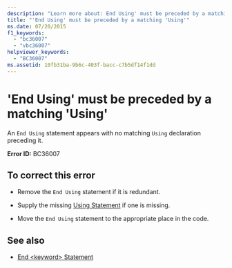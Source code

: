 ```yaml
---
description: "Learn more about: End Using' must be preceded by a matching 'Using"
title: "'End Using' must be preceded by a matching 'Using'"
ms.date: 07/20/2015
f1_keywords: 
  - "bc36007"
  - "vbc36007"
helpviewer_keywords: 
  - "BC36007"
ms.assetid: 10fb31ba-9b6c-403f-bacc-c7b5df14f1dd
---
```

# 'End Using' must be preceded by a matching 'Using'

An `End Using` statement appears with no matching `Using` declaration preceding it.  
  
 **Error ID:** BC36007  
  
## To correct this error  
  
- Remove the `End Using` statement if it is redundant.  
  
- Supply the missing [Using Statement](../language-reference/statements/using-statement.md) if one is missing.  
  
- Move the `End Using` statement to the appropriate place in the code.  
  
## See also

- [End \<keyword> Statement](../language-reference/statements/end-keyword-statement.md)
